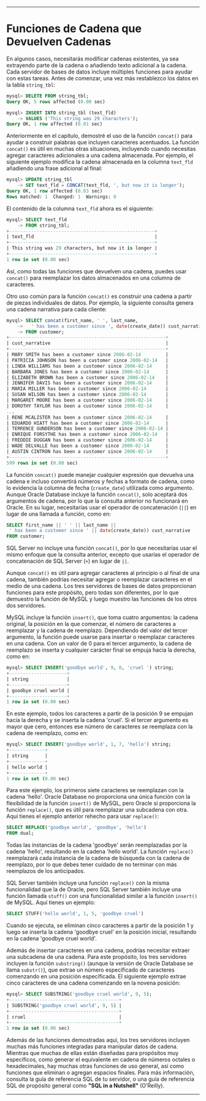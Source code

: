 
---

# Funciones de Cadena que Devuelven Cadenas

En algunos casos, necesitarás modificar cadenas existentes, ya sea extrayendo parte de la cadena o añadiendo texto adicional a la cadena. Cada servidor de bases de datos incluye múltiples funciones para ayudar con estas tareas. Antes de comenzar, una vez más restablezco los datos en la tabla `string_tbl`:

```sql
mysql> DELETE FROM string_tbl;
Query OK, 5 rows affected (0.00 sec)

mysql> INSERT INTO string_tbl (text_fld)
    -> VALUES ('This string was 29 characters');
Query OK, 1 row affected (0.01 sec)
```

Anteriormente en el capítulo, demostré el uso de la función `concat()` para ayudar a construir palabras que incluyen caracteres acentuados. La función `concat()` es útil en muchas otras situaciones, incluyendo cuando necesitas agregar caracteres adicionales a una cadena almacenada. Por ejemplo, el siguiente ejemplo modifica la cadena almacenada en la columna `text_fld` añadiendo una frase adicional al final:

```sql
mysql> UPDATE string_tbl
    -> SET text_fld = CONCAT(text_fld, ', but now it is longer');
Query OK, 1 row affected (0.03 sec)
Rows matched: 1  Changed: 1  Warnings: 0
```

El contenido de la columna `text_fld` ahora es el siguiente:

```sql
mysql> SELECT text_fld
    -> FROM string_tbl;
+-----------------------------------------------------+
| text_fld                                            |
+-----------------------------------------------------+
| This string was 29 characters, but now it is longer |
+-----------------------------------------------------+
1 row in set (0.00 sec)
```

Así, como todas las funciones que devuelven una cadena, puedes usar `concat()` para reemplazar los datos almacenados en una columna de caracteres.

Otro uso común para la función `concat()` es construir una cadena a partir de piezas individuales de datos. Por ejemplo, la siguiente consulta genera una cadena narrativa para cada cliente:

```sql
mysql> SELECT concat(first_name, ' ', last_name,
    ->   ' has been a customer since ', date(create_date)) cust_narrative
    -> FROM customer;
+---------------------------------------------------------+
| cust_narrative                                          |
+---------------------------------------------------------+
| MARY SMITH has been a customer since 2006-02-14         |
| PATRICIA JOHNSON has been a customer since 2006-02-14   |
| LINDA WILLIAMS has been a customer since 2006-02-14     |
| BARBARA JONES has been a customer since 2006-02-14      |
| ELIZABETH BROWN has been a customer since 2006-02-14    |
| JENNIFER DAVIS has been a customer since 2006-02-14     |
| MARIA MILLER has been a customer since 2006-02-14       |
| SUSAN WILSON has been a customer since 2006-02-14       |
| MARGARET MOORE has been a customer since 2006-02-14     |
| DOROTHY TAYLOR has been a customer since 2006-02-14     |
...
| RENE MCALISTER has been a customer since 2006-02-14     |
| EDUARDO HIATT has been a customer since 2006-02-14      |
| TERRENCE GUNDERSON has been a customer since 2006-02-14 |
| ENRIQUE FORSYTHE has been a customer since 2006-02-14   |
| FREDDIE DUGGAN has been a customer since 2006-02-14     |
| WADE DELVALLE has been a customer since 2006-02-14      |
| AUSTIN CINTRON has been a customer since 2006-02-14     |
+---------------------------------------------------------+
599 rows in set (0.00 sec)
```

La función `concat()` puede manejar cualquier expresión que devuelva una cadena e incluso convertirá números y fechas a formato de cadena, como lo evidencia la columna de fecha (`create_date`) utilizada como argumento. Aunque Oracle Database incluye la función `concat()`, solo aceptará dos argumentos de cadena, por lo que la consulta anterior no funcionará en Oracle. En su lugar, necesitarías usar el operador de concatenación (`||`) en lugar de una llamada a función, como en:

```sql
SELECT first_name || ' ' || last_name ||
 ' has been a customer since ' || date(create_date)) cust_narrative
FROM customer;
```

SQL Server no incluye una función `concat()`, por lo que necesitarías usar el mismo enfoque que la consulta anterior, excepto que usarías el operador de concatenación de SQL Server (`+`) en lugar de `||`.

Aunque `concat()` es útil para agregar caracteres al principio o al final de una cadena, también podrías necesitar agregar o reemplazar caracteres en el medio de una cadena. Los tres servidores de bases de datos proporcionan funciones para este propósito, pero todas son diferentes, por lo que demuestro la función de MySQL y luego muestro las funciones de los otros dos servidores.

MySQL incluye la función `insert()`, que toma cuatro argumentos: la cadena original, la posición en la que comenzar, el número de caracteres a reemplazar y la cadena de reemplazo. Dependiendo del valor del tercer argumento, la función puede usarse para insertar o reemplazar caracteres en una cadena. Con un valor de 0 para el tercer argumento, la cadena de reemplazo se inserta y cualquier carácter final se empuja hacia la derecha, como en:

```sql
mysql> SELECT INSERT('goodbye world', 9, 0, 'cruel ') string;
+---------------------+
| string              |
+---------------------+
| goodbye cruel world |
+---------------------+
1 row in set (0.00 sec)
```

En este ejemplo, todos los caracteres a partir de la posición 9 se empujan hacia la derecha y se inserta la cadena 'cruel'. Si el tercer argumento es mayor que cero, entonces ese número de caracteres se reemplaza con la cadena de reemplazo, como en:

```sql
mysql> SELECT INSERT('goodbye world', 1, 7, 'hello') string;
+-------------+
| string      |
+-------------+
| hello world |
+-------------+
1 row in set (0.00 sec)
```

Para este ejemplo, los primeros siete caracteres se reemplazan con la cadena 'hello'. Oracle Database no proporciona una única función con la flexibilidad de la función `insert()` de MySQL, pero Oracle sí proporciona la función `replace()`, que es útil para reemplazar una subcadena con otra. Aquí tienes el ejemplo anterior rehecho para usar `replace()`:

```sql
SELECT REPLACE('goodbye world', 'goodbye', 'hello')
FROM dual;
```

Todas las instancias de la cadena 'goodbye' serán reemplazadas por la cadena 'hello', resultando en la cadena 'hello world'. La función `replace()` reemplazará cada instancia de la cadena de búsqueda con la cadena de reemplazo, por lo que debes tener cuidado de no terminar con más reemplazos de los anticipados.

SQL Server también incluye una función `replace()` con la misma funcionalidad que la de Oracle, pero SQL Server también incluye una función llamada `stuff()` con una funcionalidad similar a la función `insert()` de MySQL. Aquí tienes un ejemplo:

```sql
SELECT STUFF('hello world', 1, 5, 'goodbye cruel')
```

Cuando se ejecuta, se eliminan cinco caracteres a partir de la posición 1 y luego se inserta la cadena 'goodbye cruel' en la posición inicial, resultando en la cadena 'goodbye cruel world'.

Además de insertar caracteres en una cadena, podrías necesitar extraer una subcadena de una cadena. Para este propósito, los tres servidores incluyen la función `substring()` (aunque la versión de Oracle Database se llama `substr()`), que extrae un número especificado de caracteres comenzando en una posición especificada. El siguiente ejemplo extrae cinco caracteres de una cadena comenzando en la novena posición:

```sql
mysql> SELECT SUBSTRING('goodbye cruel world', 9, 5);
+----------------------------------------+
| SUBSTRING('goodbye cruel world', 9, 5) |
+----------------------------------------+
| cruel                                  |
+----------------------------------------+
1 row in set (0.00 sec)
```

Además de las funciones demostradas aquí, los tres servidores incluyen muchas más funciones integradas para manipular datos de cadena. Mientras que muchas de ellas están diseñadas para propósitos muy específicos, como generar el equivalente en cadena de números octales o hexadecimales, hay muchas otras funciones de uso general, así como funciones que eliminan o agregan espacios finales. Para más información, consulta la guía de referencia SQL de tu servidor, o una guía de referencia SQL de propósito general como **"SQL in a Nutshell"** (O’Reilly).

---

